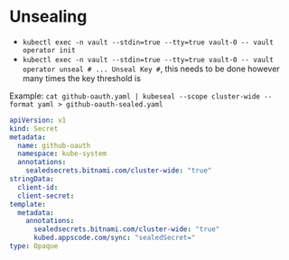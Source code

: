 # Unsealing

- `kubectl exec -n vault --stdin=true --tty=true vault-0 -- vault operator init`
- `kubectl exec -n vault --stdin=true --tty=true vault-0 -- vault operator unseal # ... Unseal Key #`, this needs to be done however many times the key threshold is

Example: `cat github-oauth.yaml | kubeseal --scope cluster-wide --format yaml > github-oauth-sealed.yaml`

```yaml
apiVersion: v1
kind: Secret
metadata:
  name: github-oauth
  namespace: kube-system
  annotations:
    sealedsecrets.bitnami.com/cluster-wide: "true"
stringData:
  client-id:
  client-secret:
template:
  metadata:
    annotations:
      sealedsecrets.bitnami.com/cluster-wide: "true"
      kubed.appscode.com/sync: "sealedSecret="
type: Opaque
```